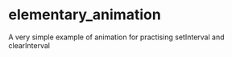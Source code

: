 # elementary_animation
A very simple example of animation for practising setInterval and clearInterval

